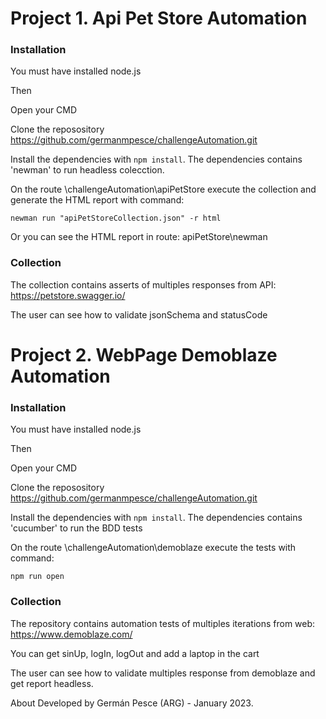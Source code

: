 # Project 1. Api Pet Store Automation

### Installation

You must have installed node.js

Then

Open your CMD

Clone the reposository https://github.com/germanmpesce/challengeAutomation.git

Install the dependencies with `npm install`. The dependencies contains 'newman' to run headless colecction.

On the route \challengeAutomation\apiPetStore execute the collection and generate the HTML report with command:

`newman run "apiPetStoreCollection.json" -r html`

Or you can see the HTML report in route: apiPetStore\newman

### Collection

The collection contains asserts of multiples responses from API: https://petstore.swagger.io/

The user can see how to validate jsonSchema and statusCode


# Project 2. WebPage Demoblaze Automation

### Installation
You must have installed node.js

Then

Open your CMD

Clone the reposository https://github.com/germanmpesce/challengeAutomation.git

Install the dependencies with `npm install`. The dependencies contains 'cucumber' to run the BDD tests

On the route \challengeAutomation\demoblaze execute the tests with command: 

`npm run open`

### Collection

The repository contains automation tests of multiples iterations from web: https://www.demoblaze.com/

You can get sinUp, logIn, logOut and add a laptop in the cart

The user can see how to validate multiples response from demoblaze and get report headless.

About
Developed by Germán Pesce (ARG) - January 2023.
